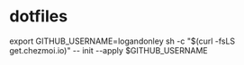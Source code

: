 # dotfiles
export GITHUB_USERNAME=logandonley
sh -c "$(curl -fsLS get.chezmoi.io)" -- init --apply $GITHUB_USERNAME
